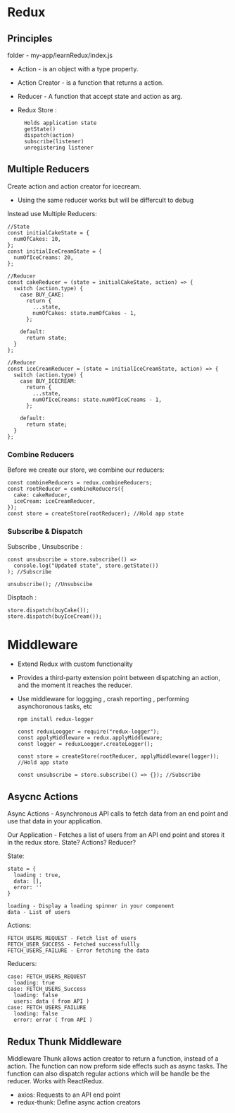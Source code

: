 # Redux

## Principles

folder - my-app/learnRedux/index.js

- Action - is an object with a type property.
- Action Creator - is a function that returns a action.
- Reducer - A function that accept state and action as arg.
- Redux Store :

        Holds application state
        getState()
        dispatch(action)
        subscribe(listener)
        unregistering listener

## Multiple Reducers

Create action and action creator for icecream.

- Using the same reducer works but will be differcult to debug

Instead use Multiple Reducers:

    //State
    const initialCakeState = {
      numOfCakes: 10,
    };
    const initialIceCreamState = {
      numOfIceCreams: 20,
    };

    //Reducer
    const cakeReducer = (state = initialCakeState, action) => {
      switch (action.type) {
        case BUY_CAKE:
          return {
            ...state,
            numOfCakes: state.numOfCakes - 1,
          };

        default:
          return state;
      }
    };

    //Reducer
    const iceCreamReducer = (state = initialIceCreamState, action) => {
      switch (action.type) {
        case BUY_ICECREAM:
          return {
            ...state,
            numOfIceCreams: state.numOfIceCreams - 1,
          };

        default:
          return state;
      }
    };

### Combine Reducers

Before we create our store, we combine our reducers:

    const combineReducers = redux.combineReducers;
    const rootReducer = combineReducers({
      cake: cakeReducer,
      iceCream: iceCreamReducer,
    });
    const store = createStore(rootReducer); //Hold app state

### Subscribe & Dispatch

Subscribe , Unsubscribe :

    const unsubscribe = store.subscribe(() =>
      console.log("Updated state", store.getState())
    ); //Subscribe

    unsubscribe(); //Unsubscibe

Disptach :

    store.dispatch(buyCake());
    store.dispatch(buyIceCream());

# Middleware

- Extend Redux with custom functionality
- Provides a third-party extension point between dispatching an action, and the moment it reaches the reducer.
- Use middleware for loggging , crash reporting , performing asynchoronous tasks, etc

      npm install redux-logger

      const reduxLoogger = require("redux-logger");
      const applyMiddleware = redux.applyMiddleware;
      const logger = reduxLoogger.createLogger();

      const store = createStore(rootReducer, applyMiddleware(logger)); //Hold app state

      const unsubscribe = store.subscribe(() => {}); //Subscribe

## Asycnc Actions

Async Actions - Asynchronous API calls to fetch data from an end point and use that data in your application.

Our Application - Fetches a list of users from an API end point and stores it in the redux store.
State? Actions? Reducer?

State:

    state = {
      loading : true,
      data: [],
      error: ''
    }

    loading - Display a loading spinner in your component
    data - List of users

Actions:

    FETCH_USERS_REQUEST - Fetch list of users
    FETCH_USER_SUCCESS - Fetched successfullly
    FETCH_USERS_FAILURE - Error fetching the data

Reducers:

    case: FETCH_USERS_REQUEST
      loading: true
    case: FETCH_USERS_Success
      loading: false
      users: data ( from API )
    case: FETCH_USERS_FAILURE
      loading: false
      error: error ( from API )

## Redux Thunk Middleware

Middleware Thunk allows action creator to return a function, instead of a action. The function can now preform side effects such as async tasks. The function can also dispatch regular actions which will be handle be the reducer. Works with ReactRedux.

- axios: Requests to an API end point
- redux-thunk: Define async action creators
